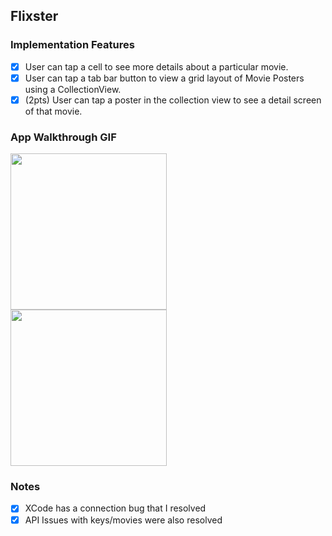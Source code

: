 ## Flixster

### Implementation Features
- [x] User can tap a cell to see more details about a particular movie.
- [x] User can tap a tab bar button to view a grid layout of Movie Posters using a CollectionView.
- [x] (2pts) User can tap a poster in the collection view to see a detail screen of that movie.

### App Walkthrough GIF
<img src="http://g.recordit.co/TPwVsXBdD8.gif" width=250><br>
<img src="http://g.recordit.co/WHfoR5mG3L.gif" width=250><br>

### Notes
- [x] XCode has a connection bug that I resolved
- [x] API Issues with keys/movies were also resolved
